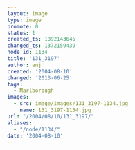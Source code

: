 ```yaml
---
layout: image
type: image
promote: 0
status: 1
created_ts: 1092143645
changed_ts: 1372159439
node_id: 1134
title: '131_3197'
author: anj
created: '2004-08-10'
changed: '2013-06-25'
tags:
  - Marlborough
images:
  - src: image/images/131_3197-1134.jpg
    name: 131_3197-1134.jpg
url: "/2004/08/10/131_3197/"
aliases:
  - "/node/1134/"
date: '2004-08-10'
---
```


